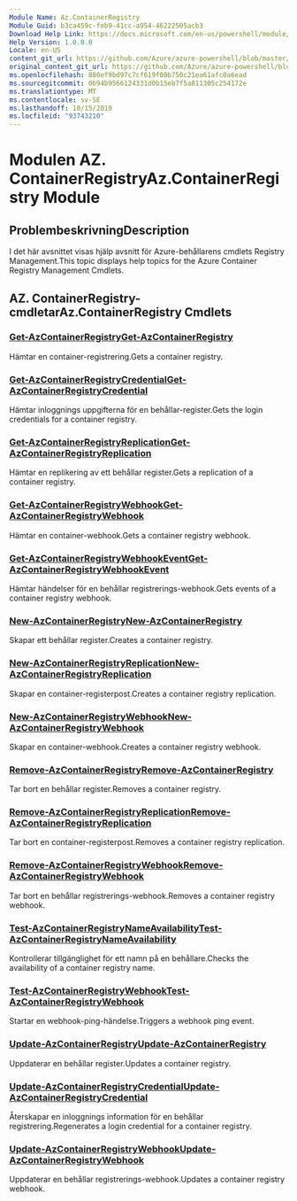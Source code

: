 ```yaml
---
Module Name: Az.ContainerRegistry
Module Guid: b3ca459c-feb9-41cc-a954-46222505acb3
Download Help Link: https://docs.microsoft.com/en-us/powershell/module/az.containerregistry
Help Version: 1.0.0.0
Locale: en-US
content_git_url: https://github.com/Azure/azure-powershell/blob/master/src/ContainerRegistry/ContainerRegistry/help/Az.ContainerRegistry.md
original_content_git_url: https://github.com/Azure/azure-powershell/blob/master/src/ContainerRegistry/ContainerRegistry/help/Az.ContainerRegistry.md
ms.openlocfilehash: 880ef9bd97c7cf619f00b750c21ea61afc0a6ead
ms.sourcegitcommit: 0b94b9566124331d0b15eb7f5a811305c254172e
ms.translationtype: MT
ms.contentlocale: sv-SE
ms.lasthandoff: 10/15/2019
ms.locfileid: "93743210"
---
```

# <span data-ttu-id="5670c-101">Modulen AZ. ContainerRegistry</span><span class="sxs-lookup"><span data-stu-id="5670c-101">Az.ContainerRegistry Module</span></span>
## <span data-ttu-id="5670c-102">Problembeskrivning</span><span class="sxs-lookup"><span data-stu-id="5670c-102">Description</span></span>
<span data-ttu-id="5670c-103">I det här avsnittet visas hjälp avsnitt för Azure-behållarens cmdlets Registry Management.</span><span class="sxs-lookup"><span data-stu-id="5670c-103">This topic displays help topics for the Azure Container Registry Management Cmdlets.</span></span>

## <span data-ttu-id="5670c-104">AZ. ContainerRegistry-cmdletar</span><span class="sxs-lookup"><span data-stu-id="5670c-104">Az.ContainerRegistry Cmdlets</span></span>
### [<span data-ttu-id="5670c-105">Get-AzContainerRegistry</span><span class="sxs-lookup"><span data-stu-id="5670c-105">Get-AzContainerRegistry</span></span>](Get-AzContainerRegistry.md)
<span data-ttu-id="5670c-106">Hämtar en container-registrering.</span><span class="sxs-lookup"><span data-stu-id="5670c-106">Gets a container registry.</span></span>

### [<span data-ttu-id="5670c-107">Get-AzContainerRegistryCredential</span><span class="sxs-lookup"><span data-stu-id="5670c-107">Get-AzContainerRegistryCredential</span></span>](Get-AzContainerRegistryCredential.md)
<span data-ttu-id="5670c-108">Hämtar inloggnings uppgifterna för en behållar-register.</span><span class="sxs-lookup"><span data-stu-id="5670c-108">Gets the login credentials for a container registry.</span></span>

### [<span data-ttu-id="5670c-109">Get-AzContainerRegistryReplication</span><span class="sxs-lookup"><span data-stu-id="5670c-109">Get-AzContainerRegistryReplication</span></span>](Get-AzContainerRegistryReplication.md)
<span data-ttu-id="5670c-110">Hämtar en replikering av ett behållar register.</span><span class="sxs-lookup"><span data-stu-id="5670c-110">Gets a replication of a container registry.</span></span>

### [<span data-ttu-id="5670c-111">Get-AzContainerRegistryWebhook</span><span class="sxs-lookup"><span data-stu-id="5670c-111">Get-AzContainerRegistryWebhook</span></span>](Get-AzContainerRegistryWebhook.md)
<span data-ttu-id="5670c-112">Hämtar en container-webhook.</span><span class="sxs-lookup"><span data-stu-id="5670c-112">Gets a container registry webhook.</span></span>

### [<span data-ttu-id="5670c-113">Get-AzContainerRegistryWebhookEvent</span><span class="sxs-lookup"><span data-stu-id="5670c-113">Get-AzContainerRegistryWebhookEvent</span></span>](Get-AzContainerRegistryWebhookEvent.md)
<span data-ttu-id="5670c-114">Hämtar händelser för en behållar registrerings-webhook.</span><span class="sxs-lookup"><span data-stu-id="5670c-114">Gets events of a container registry webhook.</span></span>

### [<span data-ttu-id="5670c-115">New-AzContainerRegistry</span><span class="sxs-lookup"><span data-stu-id="5670c-115">New-AzContainerRegistry</span></span>](New-AzContainerRegistry.md)
<span data-ttu-id="5670c-116">Skapar ett behållar register.</span><span class="sxs-lookup"><span data-stu-id="5670c-116">Creates a container registry.</span></span>

### [<span data-ttu-id="5670c-117">New-AzContainerRegistryReplication</span><span class="sxs-lookup"><span data-stu-id="5670c-117">New-AzContainerRegistryReplication</span></span>](New-AzContainerRegistryReplication.md)
<span data-ttu-id="5670c-118">Skapar en container-registerpost.</span><span class="sxs-lookup"><span data-stu-id="5670c-118">Creates a container registry replication.</span></span>

### [<span data-ttu-id="5670c-119">New-AzContainerRegistryWebhook</span><span class="sxs-lookup"><span data-stu-id="5670c-119">New-AzContainerRegistryWebhook</span></span>](New-AzContainerRegistryWebhook.md)
<span data-ttu-id="5670c-120">Skapar en container-webhook.</span><span class="sxs-lookup"><span data-stu-id="5670c-120">Creates a container registry webhook.</span></span>

### [<span data-ttu-id="5670c-121">Remove-AzContainerRegistry</span><span class="sxs-lookup"><span data-stu-id="5670c-121">Remove-AzContainerRegistry</span></span>](Remove-AzContainerRegistry.md)
<span data-ttu-id="5670c-122">Tar bort en behållar register.</span><span class="sxs-lookup"><span data-stu-id="5670c-122">Removes a container registry.</span></span>

### [<span data-ttu-id="5670c-123">Remove-AzContainerRegistryReplication</span><span class="sxs-lookup"><span data-stu-id="5670c-123">Remove-AzContainerRegistryReplication</span></span>](Remove-AzContainerRegistryReplication.md)
<span data-ttu-id="5670c-124">Tar bort en container-registerpost.</span><span class="sxs-lookup"><span data-stu-id="5670c-124">Removes a container registry replication.</span></span>

### [<span data-ttu-id="5670c-125">Remove-AzContainerRegistryWebhook</span><span class="sxs-lookup"><span data-stu-id="5670c-125">Remove-AzContainerRegistryWebhook</span></span>](Remove-AzContainerRegistryWebhook.md)
<span data-ttu-id="5670c-126">Tar bort en behållar registrerings-webhook.</span><span class="sxs-lookup"><span data-stu-id="5670c-126">Removes a container registry webhook.</span></span>

### [<span data-ttu-id="5670c-127">Test-AzContainerRegistryNameAvailability</span><span class="sxs-lookup"><span data-stu-id="5670c-127">Test-AzContainerRegistryNameAvailability</span></span>](Test-AzContainerRegistryNameAvailability.md)
<span data-ttu-id="5670c-128">Kontrollerar tillgänglighet för ett namn på en behållare.</span><span class="sxs-lookup"><span data-stu-id="5670c-128">Checks the availability of a container registry name.</span></span>

### [<span data-ttu-id="5670c-129">Test-AzContainerRegistryWebhook</span><span class="sxs-lookup"><span data-stu-id="5670c-129">Test-AzContainerRegistryWebhook</span></span>](Test-AzContainerRegistryWebhook.md)
<span data-ttu-id="5670c-130">Startar en webhook-ping-händelse.</span><span class="sxs-lookup"><span data-stu-id="5670c-130">Triggers a webhook ping event.</span></span>

### [<span data-ttu-id="5670c-131">Update-AzContainerRegistry</span><span class="sxs-lookup"><span data-stu-id="5670c-131">Update-AzContainerRegistry</span></span>](Update-AzContainerRegistry.md)
<span data-ttu-id="5670c-132">Uppdaterar en behållar register.</span><span class="sxs-lookup"><span data-stu-id="5670c-132">Updates a container registry.</span></span>

### [<span data-ttu-id="5670c-133">Update-AzContainerRegistryCredential</span><span class="sxs-lookup"><span data-stu-id="5670c-133">Update-AzContainerRegistryCredential</span></span>](Update-AzContainerRegistryCredential.md)
<span data-ttu-id="5670c-134">Återskapar en inloggnings information för en behållar registrering.</span><span class="sxs-lookup"><span data-stu-id="5670c-134">Regenerates a login credential for a container registry.</span></span>

### [<span data-ttu-id="5670c-135">Update-AzContainerRegistryWebhook</span><span class="sxs-lookup"><span data-stu-id="5670c-135">Update-AzContainerRegistryWebhook</span></span>](Update-AzContainerRegistryWebhook.md)
<span data-ttu-id="5670c-136">Uppdaterar en behållar registrerings-webhook.</span><span class="sxs-lookup"><span data-stu-id="5670c-136">Updates a container registry webhook.</span></span>

